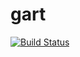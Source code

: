 # gart

[![Build Status](https://travis-ci.org/go-gart/gart.svg?branch=master)](https://travis-ci.org/go-gart/gart)
